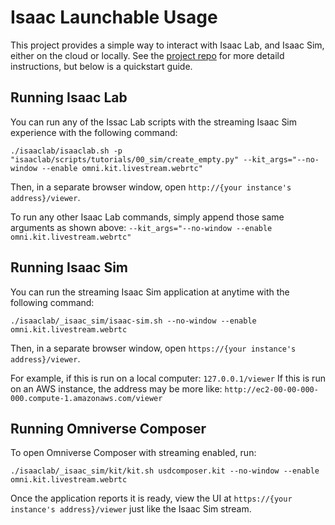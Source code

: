# Isaac Launchable Usage

This project provides a simple way to interact with Isaac Lab, and Isaac Sim, either on the cloud or locally.
See the [project repo](https://github.com/isaac-sim/isaac-launchable) for more detaild instructions, but below is a quickstart guide.

## Running Isaac Lab

You can run any of the Issac Lab scripts with the streaming Isaac Sim experience with the following command:

```console
./isaaclab/isaaclab.sh -p "isaaclab/scripts/tutorials/00_sim/create_empty.py" --kit_args="--no-window --enable omni.kit.livestream.webrtc"
```

Then, in a separate browser window, open `http://{your instance's address}/viewer`.

To run any other Isaac Lab commands, simply append those same arguments as shown above: `--kit_args="--no-window --enable omni.kit.livestream.webrtc"`

## Running Isaac Sim

You can run the streaming Isaac Sim application at anytime with the following command:

```console
./isaaclab/_isaac_sim/isaac-sim.sh --no-window --enable omni.kit.livestream.webrtc
```

Then, in a separate browser window, open `https://{your instance's address}/viewer`.

For example, if this is run on a local computer: `127.0.0.1/viewer`
If this is run on an AWS instance, the address may be more like:
`http://ec2-00-00-000-000.compute-1.amazonaws.com/viewer`

## Running Omniverse Composer

To open Omniverse Composer with streaming enabled, run:

```console
./isaaclab/_isaac_sim/kit/kit.sh usdcomposer.kit --no-window --enable omni.kit.livestream.webrtc
```

Once the application reports it is ready, view the UI at `https://{your instance's address}/viewer` just like the Isaac Sim stream.
